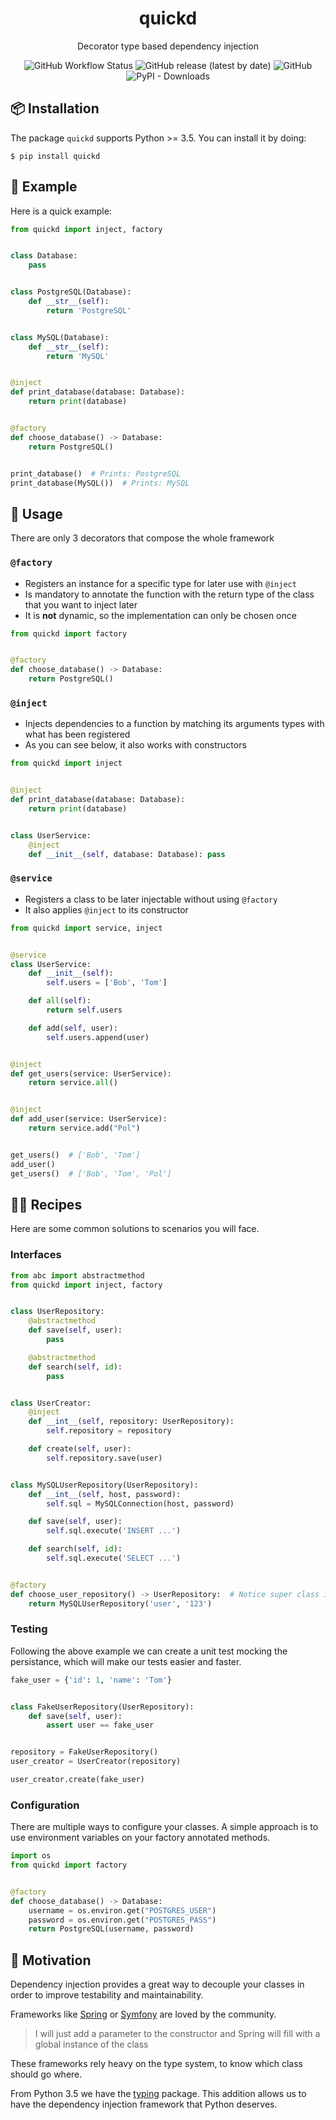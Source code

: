 <div align="center">
   <h1>quickd</h1>
   <p>Decorator type based dependency injection</p>
   <p align="center">
    <img alt="GitHub Workflow Status" src="https://img.shields.io/github/workflow/status/vimtor/quickd/Test">
    <img alt="GitHub release (latest by date)" src="https://img.shields.io/github/v/release/vimtor/quickd">
    <img alt="GitHub" src="https://img.shields.io/github/license/vimtor/quickd">
    <img alt="PyPI - Downloads" src="https://img.shields.io/pypi/dw/quickd">
   </p>
</div>

## 📦 Installation

The package `quickd` supports Python >= 3.5. You can install it by doing:

```shell
$ pip install quickd
```

## 📜 Example

Here is a quick example:

```python
from quickd import inject, factory


class Database:
    pass


class PostgreSQL(Database):
    def __str__(self):
        return 'PostgreSQL'


class MySQL(Database):
    def __str__(self):
        return 'MySQL'


@inject
def print_database(database: Database):
    return print(database)


@factory
def choose_database() -> Database:
    return PostgreSQL()


print_database()  # Prints: PostgreSQL
print_database(MySQL())  # Prints: MySQL
```

## 🚀 Usage

There are only 3 decorators that compose the whole framework

### `@factory`

- Registers an instance for a specific type for later use with `@inject`
- Is mandatory to annotate the function with the return type of the class that you want to inject later
- It is **not** dynamic, so the implementation can only be chosen once

```python
from quickd import factory


@factory
def choose_database() -> Database:
    return PostgreSQL()
```

### `@inject`

- Injects dependencies to a function by matching its arguments types with what has been registered
- As you can see below, it also works with constructors

```python
from quickd import inject


@inject
def print_database(database: Database):
    return print(database)


class UserService:
    @inject
    def __init__(self, database: Database): pass
```

### `@service`

- Registers a class to be later injectable without using `@factory`
- It also applies `@inject` to its constructor

```python
from quickd import service, inject


@service
class UserService:
    def __init__(self):
        self.users = ['Bob', 'Tom']

    def all(self):
        return self.users

    def add(self, user):
        self.users.append(user)


@inject
def get_users(service: UserService):
    return service.all()


@inject
def add_user(service: UserService):
    return service.add("Pol")


get_users()  # ['Bob', 'Tom']
add_user()
get_users()  # ['Bob', 'Tom', 'Pol']
```

## 👨‍🍳 Recipes

Here are some common solutions to scenarios you will face.

### Interfaces

```python
from abc import abstractmethod
from quickd import inject, factory


class UserRepository:
    @abstractmethod
    def save(self, user):
        pass

    @abstractmethod
    def search(self, id):
        pass


class UserCreator:
    @inject
    def __int__(self, repository: UserRepository):
        self.repository = repository

    def create(self, user):
        self.repository.save(user)


class MySQLUserRepository(UserRepository):
    def __int__(self, host, password):
        self.sql = MySQLConnection(host, password)

    def save(self, user):
        self.sql.execute('INSERT ...')

    def search(self, id):
        self.sql.execute('SELECT ...')


@factory
def choose_user_repository() -> UserRepository:  # Notice super class is being used
    return MySQLUserRepository('user', '123')
```

### Testing

Following the above example we can create a unit test mocking the persistance, which will make our tests easier and
faster.

```python
fake_user = {'id': 1, 'name': 'Tom'}


class FakeUserRepository(UserRepository):
    def save(self, user):
        assert user == fake_user


repository = FakeUserRepository()
user_creator = UserCreator(repository)

user_creator.create(fake_user)
```

### Configuration

There are multiple ways to configure your classes. A simple approach is to use environment variables on your factory
annotated methods.

```python
import os
from quickd import factory


@factory
def choose_database() -> Database:
    username = os.environ.get("POSTGRES_USER")
    password = os.environ.get("POSTGRES_PASS")
    return PostgreSQL(username, password)
```

## 🧠 Motivation

Dependency injection provides a great way to decouple your classes in order to improve testability and maintainability.

Frameworks like [Spring](https://spring.io/) or [Symfony](https://symfony.com/) are loved by the community.

> I will just add a parameter to the constructor and Spring will fill with a global instance of the class

These frameworks rely heavy on the type system, to know which class should go where.

From Python 3.5 we have the [typing](https://docs.python.org/3/library/typing.html) package. This addition allows us to
have the dependency injection framework that Python deserves.

